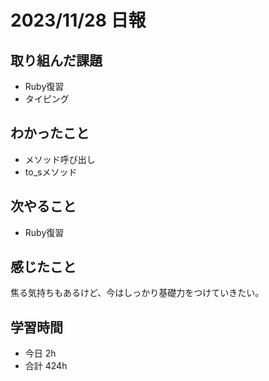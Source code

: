 # 2023/11/28  日報

## 取り組んだ課題
- Ruby復習
- タイピング

## わかったこと
- メソッド呼び出し
- to_sメソッド

## 次やること
- Ruby復習

## 感じたこと
焦る気持ちもあるけど、今はしっかり基礎力をつけていきたい。

## 学習時間
- 今日 2h
- 合計 424h
